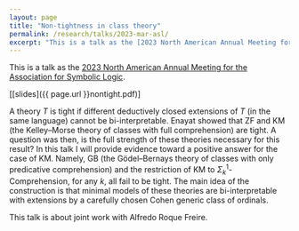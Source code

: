 ```yaml
---
layout: page
title: "Non-tightness in class theory"
permalink: /research/talks/2023-mar-asl/
excerpt: "This is a talk as the [2023 North American Annual Meeting for the Association for Symbolic Logic..."	
---
```


This is a talk as the [2023 North American Annual Meeting for the Association for Symbolic Logic](https://sites.uci.edu/asl2023/).

[[slides]({{ page.url }}nontight.pdf)]

A theory $T$ is tight if different deductively closed extensions of $T$ (in the same language) cannot be bi-interpretable. Enayat showed that ZF and KM (the Kelley–Morse theory of classes with full comprehension) are tight. A question was then, is the full strength of these theories necessary for this result? In this talk I will provide evidence toward a positive answer for the case of KM. Namely, GB (the Gödel–Bernays theory of classes with only predicative comprehension) and the restriction of KM to $\Sigma^1_k$-Comprehension, for any $k$, all fail to be tight. The main idea of the construction is that minimal models of these theories are bi-interpretable with extensions by a carefully chosen Cohen generic class of ordinals. 

This talk is about joint work with Alfredo Roque Freire.
